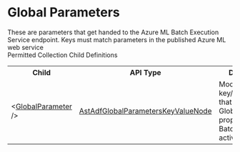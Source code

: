 # Global Parameters

<div class="LanguageSummary"><div class ="SummaryItem">These are parameters that get handed to the Azure ML Batch Execution Service endpoint. Keys must match parameters in the published Azure ML web service</div></div><div class="SchemaBindingGroup"><div class="SchemaBindingGroupHeader">Permitted Collection Child Definitions</div><table id="SchemaBindingList" class="SchemaBindingList"><tbody><tr><th class="SchemaBindingNameColumnHeader">Child</th><th class="SchemaBindingTypeColumnHeader">API Type</th><th class="SchemaBindingSummaryColumnHeader">Description</th></tr><tr class="cd0"><td class="SchemaBindingName"><span class="punc">&lt;</span><a href=Varigence.Languages.Biml.DataFactory.AstAdfGlobalParametersKeyValueNode.html">GlobalParameter</a><span class="punc"> /&gt;</span></td><td class="SchemaBindingType"><a href="../api-reference/Varigence.Languages.Biml.DataFactory.AstAdfGlobalParametersKeyValueNode.html">AstAdfGlobalParametersKeyValueNode</a></td><td class="SchemaBindingSummary">Models the key/value pair that is used in the GlobalParameters property of ML Batch Execution activities.</td></tr></tbody></table></div>
